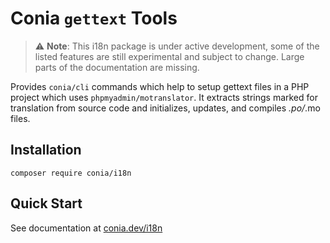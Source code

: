 Conia `gettext` Tools
=====================

> :warning: **Note**: This i18n package is under active development, some of the listed features are still experimental and subject to change. Large parts of the documentation are missing. 

Provides `conia/cli` commands which help to setup gettext files in a PHP project which uses `phpmyadmin/motranslator`. It extracts strings marked for translation from source code and  initializes, updates, and compiles *.po/*.mo files.


## Installation

    composer require conia/i18n

## Quick Start

See documentation at [conia.dev/i18n](https://conia.dev/i18n)
